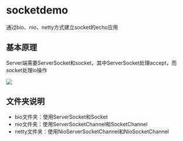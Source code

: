 # socketdemo
通过bio、nio、netty方式建立socket的echo应用

## 基本原理
Server端需要ServerSocket和socket，其中ServerSocket处理accept，而socket处理io操作

![](http://javayaz.com/wp-content/uploads/2014/12/java_images/2_ID58_Server.jpg)


## 文件夹说明
- bio文件夹：使用ServerSocket和Socket
- nio文件夹：使用ServerSocketChannel和SocketChannel
- netty文件夹：使用NioServerSocketChannel和NioSocketChannel

